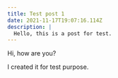 ```yaml
---
title: Test post 1
date: 2021-11-17T19:07:16.114Z
description: |
  Hello, this is a post for test.
---
```

Hi, how are you?

I created it for test purpose.